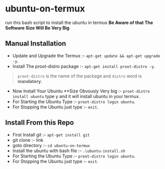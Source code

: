 # ubuntu-on-termux
run this bash script to install the ubuntu in termux **Be Aware of that The Software Size Will Be Very Big**


## Manual Installation
- Update and Upgrade the Termux :- ```apt-get update && apt-get upgrade -y```.
- Install The proot-distro package :- ```apt-get install proot-distro -y```.
> `proot-distro` is the name of the package and `distro` word is **mandatory**.
- Now Install Your Ubuntu **Size Obvously Very big :- ```proot-distro install ubuntu``` type y and it will install ubuntu in your termux.
- For Starting the Ubuntu Type :- ```proot-distro login ubuntu```.
- For Stopping the Ubuntu just type :- ```exit```.

## Install From this Repo
- First Install git :- ```apt-get install git```
- git clone :- link
- goto directory :- ```cd ubuntu-on-termux```
- Install the ubuntu with bash file :- ```.\ubuntu-install.sh```
- For Starting the Ubuntu Type :- ```proot-distro login ubuntu```.
- For Stopping the Ubuntu just type :- ```exit```.

